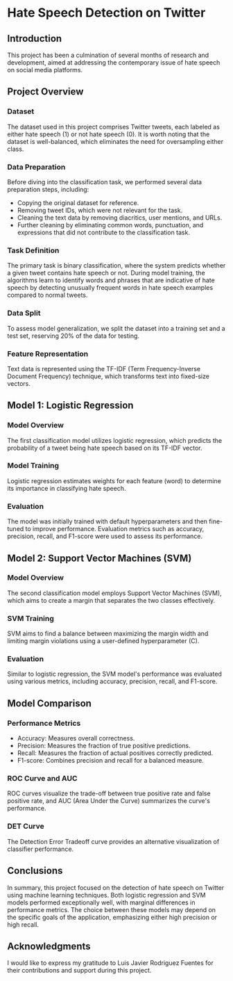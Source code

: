 # Hate Speech Detection on Twitter

## Introduction

This project has been a culmination of several months of research and development, aimed at addressing the contemporary issue of hate speech on social media platforms.

## Project Overview

### Dataset
The dataset used in this project comprises Twitter tweets, each labeled as either hate speech (1) or not hate speech (0). It is worth noting that the dataset is well-balanced, which eliminates the need for oversampling either class.

### Data Preparation
Before diving into the classification task, we performed several data preparation steps, including:
- Copying the original dataset for reference.
- Removing tweet IDs, which were not relevant for the task.
- Cleaning the text data by removing diacritics, user mentions, and URLs.
- Further cleaning by eliminating common words, punctuation, and expressions that did not contribute to the classification task.

### Task Definition
The primary task is binary classification, where the system predicts whether a given tweet contains hate speech or not. During model training, the algorithms learn to identify words and phrases that are indicative of hate speech by detecting unusually frequent words in hate speech examples compared to normal tweets.

### Data Split
To assess model generalization, we split the dataset into a training set and a test set, reserving 20% of the data for testing.

### Feature Representation
Text data is represented using the TF-IDF (Term Frequency-Inverse Document Frequency) technique, which transforms text into fixed-size vectors.

## Model 1: Logistic Regression

### Model Overview
The first classification model utilizes logistic regression, which predicts the probability of a tweet being hate speech based on its TF-IDF vector.

### Model Training
Logistic regression estimates weights for each feature (word) to determine its importance in classifying hate speech.

### Evaluation
The model was initially trained with default hyperparameters and then fine-tuned to improve performance. Evaluation metrics such as accuracy, precision, recall, and F1-score were used to assess its performance.

## Model 2: Support Vector Machines (SVM)

### Model Overview
The second classification model employs Support Vector Machines (SVM), which aims to create a margin that separates the two classes effectively.

### SVM Training
SVM aims to find a balance between maximizing the margin width and limiting margin violations using a user-defined hyperparameter (C).

### Evaluation
Similar to logistic regression, the SVM model's performance was evaluated using various metrics, including accuracy, precision, recall, and F1-score.

## Model Comparison

### Performance Metrics
- Accuracy: Measures overall correctness.
- Precision: Measures the fraction of true positive predictions.
- Recall: Measures the fraction of actual positives correctly predicted.
- F1-score: Combines precision and recall for a balanced measure.

### ROC Curve and AUC
ROC curves visualize the trade-off between true positive rate and false positive rate, and AUC (Area Under the Curve) summarizes the curve's performance.

### DET Curve
The Detection Error Tradeoff curve provides an alternative visualization of classifier performance.

## Conclusions

In summary, this project focused on the detection of hate speech on Twitter using machine learning techniques. Both logistic regression and SVM models performed exceptionally well, with marginal differences in performance metrics. The choice between these models may depend on the specific goals of the application, emphasizing either high precision or high recall.

## Acknowledgments

I would like to express my gratitude to Luis Javier Rodriguez Fuentes for their contributions and support during this project.
